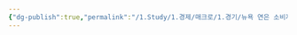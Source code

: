```yaml
---
{"dg-publish":true,"permalink":"/1.Study/1.경제/매크로/1.경기/뉴욕 연은 소비자기대조사/","created":"2024-12-10T10:44:55.864+09:00","updated":"2025-06-03T20:07:19.623+09:00"}
---
```


